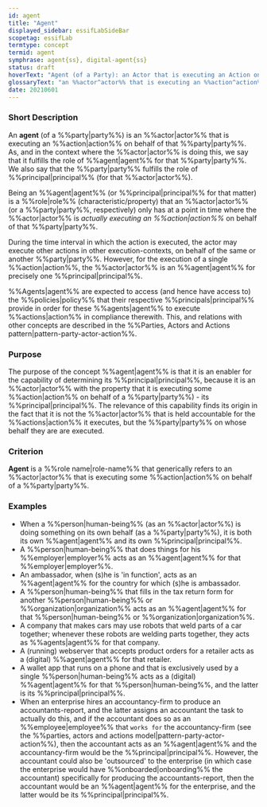 ```yaml
---
id: agent
title: "Agent"
displayed_sidebar: essifLabSideBar
scopetag: essifLab
termtype: concept
termid: agent
symphrase: agent{ss}, digital-agent{ss}
status: draft
hoverText: "Agent (of a Party): an Actor that is executing an Action on behalf of a Party (called the Principal of that Actor)."
glossaryText: "an %%actor^actor%% that is executing an %%action^action%% on behalf of a %%party^party%% (called the %%principal^principal%% of that %%actor^actor%%)."
date: 20210601
---
```


### Short Description
An **agent** (of a %%party|party%%) is an %%actor|actor%% that is executing an %%action|action%% on behalf of that %%party|party%%. As, and in the context where the %%actor|actor%% is doing this, we say that it fulfills the role of %%agent|agent%% for that %%party|party%%. We also say that the %%party|party%% fulfills the role of %%principal|principal%% (for that %%actor|actor%%).

Being an %%agent|agent%% (or %%principal|principal%% for that matter) is a %%role|role%% (characteristic/property) that an %%actor|actor%% (or a %%party|party%%, respectively) only has at a point in time where the %%actor|actor%% is _actually executing an %%action|action%%_ on behalf of that %%party|party%%.

During the time interval in which the action is executed, the actor may execute other actions in other execution-contexts, on behalf of the same or another %%party|party%%. However, for the execution of a single %%action|action%%, the %%actor|actor%% is an %%agent|agent%% for precisely one %%principal|principal%%.

%%Agents|agent%% are expected to access (and hence have access to) the %%policies|policy%% that their respective %%principals|principal%% provide in order for these %%agents|agent%% to execute %%actions|action%% in compliance therewith. This, and relations with other concepts are described in the %%Parties, Actors and Actions pattern|pattern-party-actor-action%%.

### Purpose
The purpose of the concept %%agent|agent%% is that it is an enabler for the capability of determining its %%principal|principal%%, because it is an %%actor|actor%% with the property that it is executing some %%action|action%% on behalf of a %%party|party%%) - its %%principal|principal%%. The relevance of this capability finds its origin in the fact that it is not the %%actor|actor%% that is held accountable for the %%actions|action%% it executes, but the %%party|party%% on whose behalf they are are executed.
### Criterion
**Agent** is a %%role name|role-name%% that generically refers to an %%actor|actor%% that is executing some %%action|action%% on behalf of a %%party|party%%.

### Examples

- When a %%person|human-being%% (as an %%actor|actor%%) is doing something on its own behalf (as a %%party|party%%), it is both its own %%agent|agent%% and its own %%principal|principal%%.
- A %%person|human-being%% that does things for his %%employer|employer%% acts as an %%agent|agent%% for that %%employer|employer%%.
- An ambassador, when (s)he is 'in function', acts as an %%agent|agent%% for the country for which (s)he is ambassador.
- A %%person|human-being%% that fills in the tax return form for another %%person|human-being%% or %%organization|organization%% acts as an %%agent|agent%% for that %%person|human-being%% or %%organization|organization%%.
- A company that makes cars may use robots that weld parts of a car together; whenever these robots are welding parts together, they acts as %%agents|agent%% for that company.
- A (running) webserver that accepts product orders for a retailer acts as a (digital) %%agent|agent%% for that retailer.
- A wallet app that runs on a phone and that is exclusively used by a single %%person|human-being%% acts as a (digital) %%agent|agent%% for that %%person|human-being%%, and the latter is its %%principal|principal%%.
- When an enterprise hires an accountancy-firm to produce an accountants-report, and the latter assigns an accountant the task to actually do this, and if the accountant does so as an %%employee|employee%% that `works for` the accountancy-firm (see the %%parties, actors and actions model|pattern-party-actor-action%%), then the accountant acts as an %%agent|agent%% and the accountancy-firm would be the %%principal|principal%%. However, the accountant could also be 'outsourced' to the enterprise (in which case the enterprise would have %%onboarded|onboarding%% the accountant) specifically for producing the accountants-report, then the accountant would be an %%agent|agent%% for the enterprise, and the latter would be its %%principal|principal%%.
